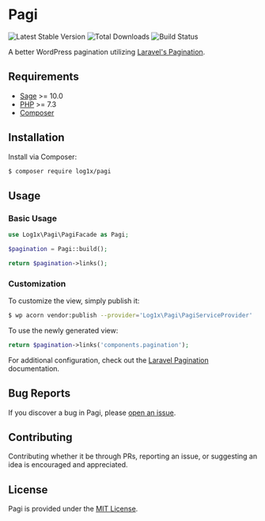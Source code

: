 # Pagi

![Latest Stable Version](https://img.shields.io/packagist/v/log1x/pagi?style=flat-square)
![Total Downloads](https://img.shields.io/packagist/dt/log1x/pagi?style=flat-square)
![Build Status](https://img.shields.io/github/workflow/status/log1x/pagi/compatibility?style=flat-square)

A better WordPress pagination utilizing [Laravel's Pagination](https://laravel.com/docs/master/pagination).

## Requirements

- [Sage](https://github.com/roots/sage) >= 10.0
- [PHP](https://secure.php.net/manual/en/install.php) >= 7.3
- [Composer](https://getcomposer.org/download/)

## Installation

Install via Composer:

```bash
$ composer require log1x/pagi
```

## Usage

### Basic Usage

```php
use Log1x\Pagi\PagiFacade as Pagi;

$pagination = Pagi::build();

return $pagination->links();
```

### Customization

To customize the view, simply publish it:

```bash
$ wp acorn vendor:publish --provider='Log1x\Pagi\PagiServiceProvider'
```

To use the newly generated view:

```php
return $pagination->links('components.pagination');
```

For additional configuration, check out the [Laravel Pagination](https://laravel.com/docs/master/pagination) documentation.

## Bug Reports

If you discover a bug in Pagi, please [open an issue](https://github.com/log1x/pagi/issues).

## Contributing

Contributing whether it be through PRs, reporting an issue, or suggesting an idea is encouraged and appreciated.

## License

Pagi is provided under the [MIT License](https://github.com/log1x/pagi/blob/master/LICENSE.md).
